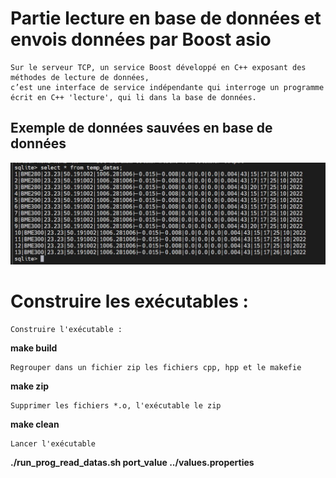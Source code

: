# Partie lecture en base de données et envois données par Boost asio

```
Sur le serveur TCP, un service Boost développé en C++ exposant des méthodes de lecture de données, 
c’est une interface de service indépendante qui interroge un programme écrit en C++ 'lecture', qui li dans la base de données.
```

## Exemple de données sauvées en base de données

![My Image](../pictures/exemple_donnees_sauvees_en_base.jpg)

# Construire les exécutables :

```
Construire l'exécutable : 
```
**make build** 
```
Regrouper dans un fichier zip les fichiers cpp, hpp et le makefie
```
**make zip**
```
Supprimer les fichiers *.o, l'exécutable le zip
```
**make clean**
```
Lancer l'exécutable
```

**./run_prog_read_datas.sh port_value ../values.properties**
